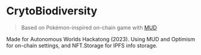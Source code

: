 # CrytoBiodiversity

> Based on Pokémon-inspired on-chain game with [MUD](https://mud.dev/)

Made for Autonomous Worlds Hackatong (2023). Using MUD and Optimism for on-chain settings, and NFT.Storage for IPFS info storage.
